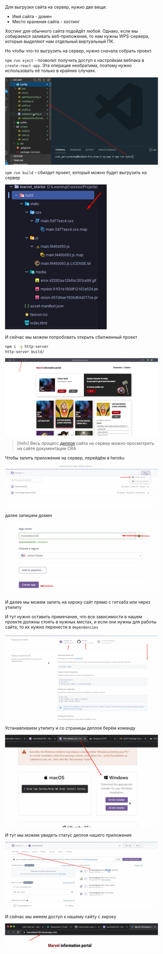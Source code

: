 
Для выгрузки сайта на сервер, нужно две вещи:
- Имя сайта - домен
- Место хранения сайта - хостинг

Хостинг для обычного сайта подойдёт любой. Однако, если мы собираемся заливать веб-приложения, то нам нужны WPS-сервера, которые выделяют нам отдельный виртуальный ПК.

Но чтобы что-то выгрузить на сервер, нужно сначала собрать проект.

`npm run eject` - позволит получить доступ к настройкам вебпака в `create-react-app`. Эта операция необратима, поэтому нужно использовать её только в крайних случаях.

![](_png/8a23680bab7e51f1841e9ff462f12c15.png)

`npm run build` - сбилдит проект, который можно будет выгрузить на сервер

![](_png/00953b001fa10874e66bf1d1893c8405.png)

И сейчас мы можем попробовать открыть сбилженный проект

```bash
npm i -g http-server
http-server build/
```

![](_png/8e098b300d6b9cc3421f5790b336b181.png)

>[!info] Весь процесс [деплоя](https://create-react-app.dev/docs/deployment/) сайта на сервер можно просмотреть на сайте документации CRA

Чтобы залить приложение на сервер, перейдём в heroku

![](_png/bba9ab6c4a625e389d65fb2d48c7fe60.png)

далее запишем домен

![](_png/ddf9e8e0604ffa9e00fc74b268e8bb35.png)

И далее мы можем залить на хироку сайт прямо с гитхаба или через утилиту

И тут нужно оставить примечание, что все зависимости в нашем проекте должны стоять в нужных местах, и если они нужны для работы сайта, то их нужно перенести в `dependencies`

![](_png/1bf3b0bdf9ee708b22c0f3f4b722ff54.png)

Устанавливаем утилиту и со страницы деплоя берём команду

![](_png/a5ac240255cd9ff32ade9a879d101f4b.png)

И тут мы можем увидеть статус деплоя нашего приложения

![](_png/58d0fc02f0bff38c20acb0af8d9799a2.png)

И сейчас мы имеем доступ к нашему сайту с хироку

![](_png/64b00bf22080147af3cf848ba600ddc9.png)

